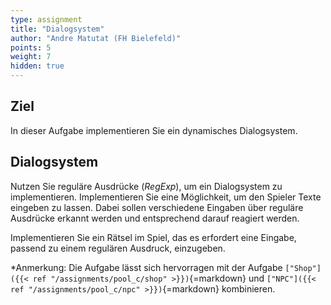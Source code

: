 ```yaml
---
type: assignment
title: "Dialogsystem"
author: "Andre Matutat (FH Bielefeld)"
points: 5
weight: 7
hidden: true
---
```


## Ziel

In dieser Aufgabe implementieren Sie ein dynamisches Dialogsystem.

## Dialogsystem

Nutzen Sie reguläre Ausdrücke (_RegExp_), um ein Dialogsystem zu implementieren. Implementieren Sie eine Möglichkeit, um den Spieler Texte eingeben zu lassen. Dabei sollen verschiedene Eingaben über reguläre Ausdrücke erkannt werden und entsprechend darauf reagiert werden.

Implementieren Sie ein Rätsel im Spiel, das es erfordert eine Eingabe, passend zu einem regulären Ausdruck, einzugeben.

*Anmerkung: Die Aufgabe lässt sich hervorragen mit der Aufgabe `["Shop"]({{< ref "/assignments/pool_c/shop" >}})`{=markdown} und `["NPC"]({{< ref "/assignments/pool_c/npc" >}})`{=markdown} kombinieren.
